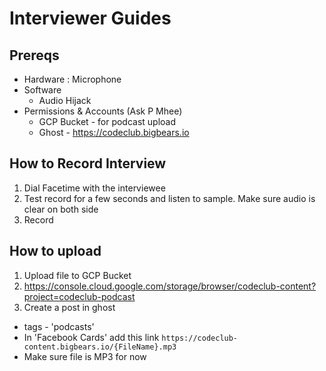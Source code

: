 # Interviewer Guides 

## Prereqs
* Hardware : Microphone
* Software 
   * Audio Hijack
* Permissions & Accounts (Ask P Mhee)
   * GCP Bucket - for podcast upload
   * Ghost - https://codeclub.bigbears.io

## How to Record Interview
1. Dial Facetime with the interviewee
2. Test record for a few seconds and listen to sample. Make sure audio is clear on both side
3. Record

## How to upload
1. Upload file to GCP Bucket
2. https://console.cloud.google.com/storage/browser/codeclub-content?project=codeclub-podcast
3. Create a post in ghost
  * tags - 'podcasts'
  * In 'Facebook Cards' add this link `https://codeclub-content.bigbears.io/{FileName}.mp3`
  * Make sure file is MP3 for now
